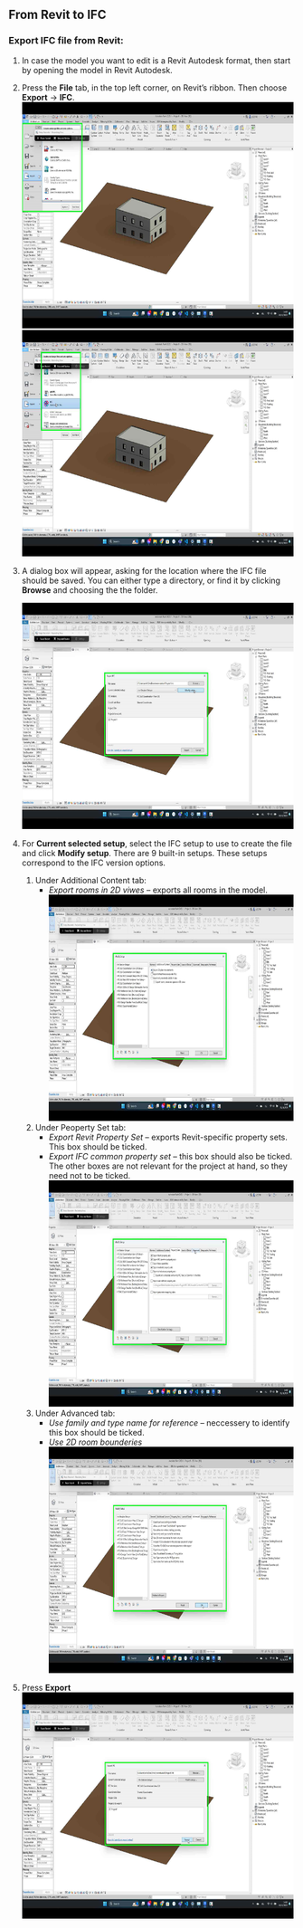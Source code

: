 ## From Revit to IFC
### Export IFC file from Revit:
1.  In case the model you want to edit is a Revit Autodesk format, then start by opening the model in Revit Autodesk. 
2.  Press the **File** tab, in the top left corner, on Revit’s ribbon. Then choose **Export** &rarr; **IFC**.
    <img src="./images/Punkt2_1.png" width="600" height="400"><img src="./images/Punkt2_2.png" width="600" height="400">
3.  A dialog box will appear, asking for the location where the IFC file should be saved. You can either type a directory, or find it by clicking **Browse** and choosing the the folder.
   
    <img src="./images/Punkt4.png" width="600" height="400">
5.  For **Current selected setup**, select the IFC setup to use to create the file and click **Modify setup**. There are 9 built-in setups. These setups correspond to the IFC version options.
    1. Under Additional Content tab:
       *    _Export rooms in 2D viwes_ – exports all rooms in the model.
            <img src="./images/Punkt_i.png" width="600" height="400">
    2. Under Peoperty Set tab:
       *    _Export Revit Property Set_ – exports Revit-specific property sets. This box should be ticked.
       *    _Export IFC common property set_ – this box should also be ticked. The other boxes are not relevant for the project at hand, so they need not to be ticked.
            <img src="./images/Punkt_ii.png" width="600" height="400">
    3. Under Advanced tab:
       *    _Use family and type name for reference_ – neccessery to identify this box should be ticked.
       *    _Use 2D room bounderies_
            <img src="./images/Punkt_iii.png" width="600" height="400">
6.	Press **Export**
    <img src="./images/Export.png" width="600" height="400">

